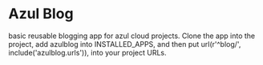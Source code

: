 Azul Blog
====

basic reusable blogging app for azul cloud projects. Clone the app into the project, add azulblog into INSTALLED_APPS, and then put url(r'^blog/', include('azulblog.urls')), into your project URLs.
